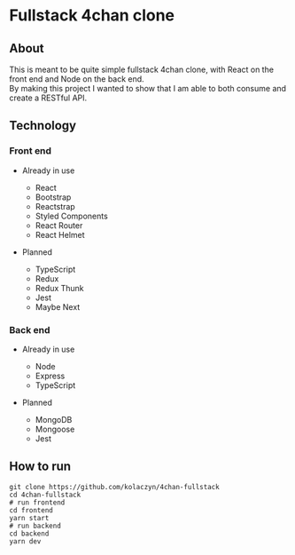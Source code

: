 # Fullstack 4chan clone

## About

This is meant to be quite simple fullstack 4chan clone, with React on the front end and Node on the back end.  
By making this project I wanted to show that I am able to both consume and create a RESTful API.

## Technology

### Front end

- Already in use
  * React
  * Bootstrap
  * Reactstrap
  * Styled Components
  * React Router
  * React Helmet

- Planned
  * TypeScript
  * Redux
  * Redux Thunk
  * Jest
  * Maybe Next

### Back end

- Already in use
  * Node
  * Express
  * TypeScript

- Planned
  * MongoDB
  * Mongoose
  * Jest

## How to run

```
git clone https://github.com/kolaczyn/4chan-fullstack
cd 4chan-fullstack
# run frontend
cd frontend
yarn start
# run backend
cd backend
yarn dev
```
